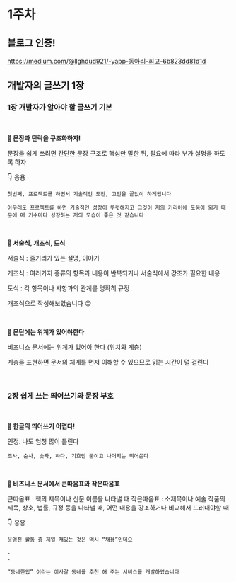 # 1주차

## 블로그 인증!

https://medium.com/@llghdud921/️-yapp-동아리-회고-6b823dd81d1d

## 개발자의 글쓰기 1장

### 1장 개발자가 알아야 할 글쓰기 기본

<br>

**🔑 문장과 단락을 구조화하자!**

문장을 쉽게 쓰려면 간단한 문장 구조로 핵심만 말한 뒤, 필요에 따라 부가 설명을 하도록 하자

👇 응용

```
첫번째, 프로젝트를 하면서 기술적인 도전, 고민을 끝없이 하게됩니다

아무래도 프로젝트를 하면 기술적인 성장이 뚜렷해지고 그것이 저의 커리어에 도움이 되기 때문에 매 기수마다 성장하는 저의 모습이 좋은 것 같습니다
```

<br>

**🔑 서술식, 개조식, 도식**

서술식 : 줄거리가 있는 설명, 이야기

개조식 : 여러가지 종류의 항목과 내용이 반복되거나 서술식에서 강조가 필요한 내용

도식 : 각 항목이나 사항과의 관계를 명확히 규정

개조식으로 작성해보았습니다 😊

<br>

**🔑 문단에는 위계가 있어야한다**

비즈니스 문서에는 위계가 있어야 한다 (위치와 계층)

계층을 표현하면 문서의 체계를 먼저 이해할 수 있으므로 읽는 시간이 덜 걸린디

<br>

### 2장 쉽게 쓰는 띄어쓰기와 문장 부호

<br>

**🔑 한글의 띄어쓰기 어렵다!**

인정. 나도 엄청 많이 틀린다

```
조사, 순사, 숫자, 하다, 기호만 붙이고 나머지는 띄어쓴다
```

<br>

**🔑 비즈니스 문서에서 큰따옴표와 작은따옴표**

큰따옴표 : 책의 제목이나 신문 이름을 나타낼 때
작은따옴표 : 소제목이나 예술 작품의 제목, 상호, 법률, 규정 등을 나타낼 때, 어떤 내용을 강조하거나 비교해서 드러내야할 때

👇 응용

```
운영진 활동 중 제일 재밌는 것은 역시 “채용”인데요

.
.

“동네한입” 이라는 이사갈 동네를 추천 해 주는 서비스를 개발하였습니다
```

<br>

